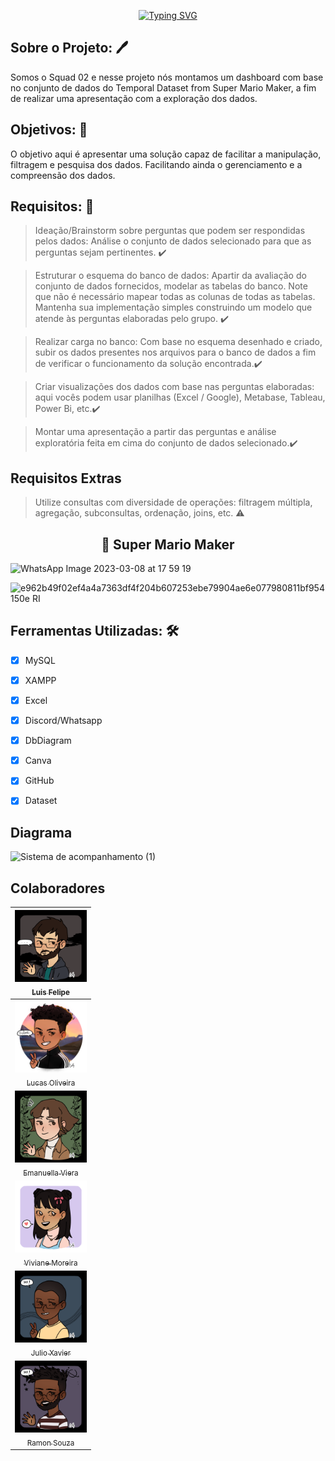 <p align="center">
<a href="https://git.io/typing-svg"><img src="https://readme-typing-svg.demolab.com?font=Fira+Code&weight=700&size=40&pause=1000&color=FF0202D7&background=0D15C018&center=true&vCenter=true&width=435&lines=Dashboard+Temporal;+Dataset+from+Super;+Mario+Maker!" alt="Typing SVG" /></a>
</P>

## Sobre o Projeto: :pen:

Somos o Squad 02 e nesse projeto nós montamos um dashboard com base no conjunto de dados do Temporal Dataset from Super Mario Maker, a fim de realizar uma
apresentação com a exploração dos dados.

## Objetivos: 🚀
O objetivo aqui é apresentar uma solução capaz de facilitar a manipulação, filtragem e pesquisa dos dados. Facilitando ainda o gerenciamento e a compreensão dos dados.

 ## Requisitos: :book:

> Ideação/Brainstorm sobre perguntas que podem ser respondidas pelos dados: Análise o conjunto de dados selecionado para que as perguntas sejam pertinentes. :heavy_check_mark:

> Estruturar o esquema do banco de dados: Apartir da avaliação do conjunto de dados fornecidos, modelar as tabelas do banco. Note que não é necessário mapear todas as colunas de todas as tabelas. Mantenha sua implementação simples construindo um modelo que atende às perguntas elaboradas pelo grupo. :heavy_check_mark:
 
> Realizar carga no banco: Com base no esquema desenhado e criado, subir os dados presentes nos arquivos para o banco de dados a fim de verificar o funcionamento da solução encontrada.:heavy_check_mark:

> Criar visualizações dos dados com base nas perguntas elaboradas: aqui vocês podem usar planilhas (Excel / Google), Metabase, Tableau, Power Bi, etc.:heavy_check_mark:

> Montar uma apresentação a partir das perguntas e análise exploratória feita em cima do conjunto de dados selecionado.:heavy_check_mark:

 ## Requisitos Extras
 > Utilize consultas com diversidade de operações: filtragem múltipla, agregação, subconsultas, ordenação, joins, etc. :warning:
 


 <h2 align="center">🔗 Super Mario Maker</h2> 
                                                                
       

                                          
![WhatsApp Image 2023-03-08 at 17 59 19](https://user-images.githubusercontent.com/115434062/223848638-2494af0c-e7f0-4c33-be73-577c2f90b4d0.jpeg)

![e962b49f02ef4a4a7363df4f204b607253ebe79904ae6e077980811bf954150e _RI_](https://user-images.githubusercontent.com/115434062/223848950-433265aa-17cc-4c39-a503-603f74afb5b2.jpg)

## Ferramentas Utilizadas: 🛠

- [x] MySQL
- [x] XAMPP
- [x] Excel
- [x] Discord/Whatsapp
- [x] DbDiagram
- [x] Canva
- [x] GitHub
- [x] Dataset


## Diagrama 

![Sistema de acompanhamento (1)](https://user-images.githubusercontent.com/115565161/224810959-cfd41387-e178-414e-bbea-eedc60806326.png)



## Colaboradores 
    
| [<img src="https://github.com/squad2-devweb/Banco-de-dados/blob/main/imgs_slide/download20230303133012.png" width=115 > <br> <sub> Luis Felipe </sub>](https://github.com/LuisDevLipe) |
| :---: |  
| [<img src="https://github.com/squad2-devweb/Banco-de-dados/blob/main/imgs_slide/Perfil%20Live%202.0.png" width=115 > <br> <sub> Lucas Oliveira </sub>](https://github.com/LzLuscas) |
| [<img src="https://github.com/squad2-devweb/Banco-de-dados/blob/main/imgs_slide/download20230303134614.png" width=115 > <br> <sub> Emanuella Viera </sub>](https://github.com/MBrito0) |
 [<img src="https://github.com/squad2-devweb/Banco-de-dados/blob/main/imgs_slide/download20230303131214.png" width=115 > <br> <sub> Viviane Moreira </sub>](https://github.com/vivianefrts) |
 [<img src="https://github.com/squad2-devweb/Banco-de-dados/blob/main/imgs_slide/download20230303133634.png" width=115 > <br> <sub> Julio Xavier </sub>](https://github.com/Julioxli) |
  [<img src="https://github.com/squad2-devweb/Banco-de-dados/blob/main/imgs_slide/download20230303134122.png" width=115 > <br> <sub> Ramon Souza </sub>](https://github.com/ramonsolfer) |


